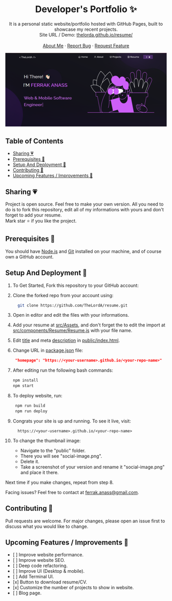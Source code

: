 <!-- PROJECT LOGO -->
<br />
<p align="center">
  <h1 align="center">Developer's Portfolio ✨</h1>

  <p align="center">
    It is a personal static website/portfolio hosted with GitHub Pages, built to showcase my recent projects.<br/> Site URL / Demo: 
    <a href="https://thelorda.github.io/resume/">thelorda.github.io/resume/</a>
    <br />
    <br />
    <a href="https://thelorda.github.io/resume/">About Me</a>
    ·
    <a href="https://github.com/thelorda/resume/issues">Report Bug</a>
    ·
    <a href="https://github.com/thelorda/resume/issues">Request Feature</a>
  </p>
</p>

[![Site preview](/public/social-image.png)](https://thelorda.github.io/resume/)

## Table of Contents

-    [Sharing 💗](#sharing-)
-    [Prerequisites 🍪](#prerequisites-)
-    [Setup And Deployment 🔧](#setup-and-deployment-)
-    [Contributing 🙌](#contributing-)
-    [Upcoming Features / Improvements 🔗](#upcoming-features-/-improvements-)

## Sharing 💗

Project is open source. Feel free to make your own version. All you need to do is to fork this repository, edit all of my informations with yours and don't forget to add your resume. <br/>
Mark star ⭐ if you like the project.

## Prerequisites 🍪

You should have [Node.js](https://nodejs.org/en/) and [Git](https://git-scm.com/) installed on your machine, and of course own a GitHub account.

## Setup And Deployment 🔧

1. To Get Started, Fork this repository to your GitHub account:
2. Clone the forked repo from your account using:

     ```bash
       git clone https://github.com/TheLordA/resume.git
     ```

3. Open in editor and edit the files with your informations.

4. Add your resume at [src/Assets](./src/Assets/), and don't forget the to edit the import at [src/components/Resume/Resume.js](./src/components/Resume/Resume.js) with your file name.

5. Edit [title](./public/index.html#L15) and meta [description](./public/index.html#L8) in [public/index.html](./public/index.html).
6. Change URL in [package.json](./package.json) file:

     ```json
      "homepage": "https://<your-username>.github.io/<your-repo-name>"
     ```

7. After editing run the following bash commands:

     ```bash
     npm install
     npm start
     ```

8. To deploy website, run:

     ```bash
      npm run build
      npm run deploy
     ```

9. Congrats your site is up and running. To see it live, visit:

     ```https
       https://<your-username>.github.io/<your-repo-name>
     ```

10. To change the thumbnail image:

     - Navigate to the "public" folder.
     - There you will see "social-image.png".
     - Delete it.
     - Take a screenshot of your version and rename it "social-image.png" and place it there.

Next time if you make changes, repeat from step 8.

Facing issues? Feel free to contact at ferrak.anass@gmail.com.

## Contributing 🙌

Pull requests are welcome. For major changes, please open an issue first to discuss what you would like to change.

## Upcoming Features / Improvements 🔗

-    [ ] Improve website performance.
-    [ ] Improve website SEO.
-    [ ] Deep code refactoring.
-    [ ] Improve UI (Desktop & mobile).
-    [ ] Add Terminal UI.
-    [x] Button to download resume/CV.
-    [x] Customize the number of projects to show in website.
-    [ ] Blog page.
